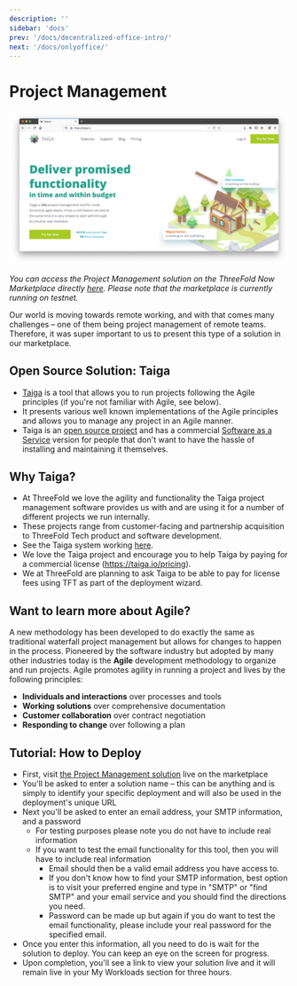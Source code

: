 ```yaml
---
description: ''
sidebar: 'docs'
prev: '/docs/decentralized-office-intro/'
next: '/docs/onlyoffice/'
---
```


# Project Management

![](./img/taiga_frontpage.png)

*You can access the Project Management solution on the ThreeFold Now Marketplace directly [here](https://marketplace.threefold.io/marketplace/#/solutions/taiga). Please note that the marketplace is currently running on testnet.*

Our world is moving towards remote working, and with that comes many challenges – one of them being project management of remote teams. Therefore, it was super important to us to present this type of a solution in our marketplace.

## Open Source Solution: Taiga

- [Taiga](https://www.taiga.io/) is a tool that allows you to run projects following the Agile principles (if you're not familiar with Agile, see below).
- It presents various well known implementations of the Agile principles and allows you to manage any project in an Agile manner.
- Taiga is an [open source project](https://github.com/taigaio) and has a commercial [Software as a Service](https://taiga.io/) version for people that don't want to have the hassle of installing and maintaining it themselves.

## Why Taiga?

- At ThreeFold we love the agility and functionality the Taiga project management software provides us with and are using it for a number of different projects we run internally.
- These projects range from customer-facing and partnership acquisition to ThreeFold Tech product and software development.
- See the Taiga system working [here](https://circles.threefold.me/discover).
- We love the Taiga project and encourage you to help Taiga by paying for a commercial license (https://taiga.io/pricing).
- We at ThreeFold are planning to ask Taiga to be able to pay for license fees using TFT as part of the deployment wizard.

## Want to learn more about Agile? 

A new methodology has been developed to do exactly the same as traditional waterfall project management but allows for changes to happen in the process. Pioneered by the software industry but adopted by many other industries today is the **Agile** development methodology to organize and run projects. Agile promotes agility in running a project and lives by the following principles:

- **Individuals and interactions** over processes and tools
- **Working solutions** over comprehensive documentation
- **Customer collaboration** over contract negotiation
- **Responding to change** over following a plan

## Tutorial: How to Deploy

- First, visit [the Project Management solution](https://marketplace.threefold.io/marketplace/#/solutions/taiga) live on the marketplace
- You'll be asked to enter a solution name – this can be anything and is simply to identify your specific deployment and will also be used in the deployment's unique URL
- Next you'll be asked to enter an email address, your SMTP information, and a password
    - For testing purposes please note you do not have to include real information
    - If you want to test the email functionality for this tool, then you will have to include real information
        - Email should then be a valid email address you have access to.
        - If you don't know how to find your SMTP information, best option is to visit your preferred engine and type in "SMTP" or "find SMTP" and your email service and you should find the directions you need.
        - Password can be made up but again if you do want to test the email functionality, please include your real password for the specified email.
- Once you enter this information, all you need to do is wait for the solution to deploy. You can keep an eye on the screen for progress.
- Upon completion, you'll see a link to view your solution live and it will remain live in your My Workloads section for three hours.

<!--

## How can you and your business benefit?

ThreeFold gives you the ability to have a "one-click" solution to deploy your own project management system in many of the locations where the ThreeFold Grid has capacity.

Deploying your own instance on the grid provides you with unique features like:

- **A private instance**. It's your private instance running in you private virtual data center.
- **Choice of location**. Any node on the TF Grid is able to run the Taiga instance and we will make more locations to deploy going forward.
- **Decentralized User Authentication**. ThreeFold uses a 2-Factor Authentication system that doe not rely on central storage of a username and password combination.

-->